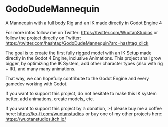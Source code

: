 # GodoDudeMannequin
A Mannequin with a full body Rig and an IK made directly in Godot Engine 4

For more infos follow me on Twitter: https://twitter.com/WuotanStudios
or follow the project directly on Twitter: https://twitter.com/hashtag/GodoDudeMannequin?src=hashtag_click

The goal is to create the first fully rigged model with an IK Setup made directly in the Godot 4 Engine, inclusive Animations.
This project shall grow bigger, by optimizing the IK System, add other character types (also with rig + IK), and many many animations.

That way, we can hopefully contribute to the Godot Engine and every gamedev working with Godot.

If you want to support this project, do not hesitate to make this IK system better, add animations, create models, etc.

If you want to support this project by a donation, :-) please buy me a coffee here: https://ko-fi.com/wuotanstudios
or buy one of my other projects here: https://wuotanstudios.itch.io/



